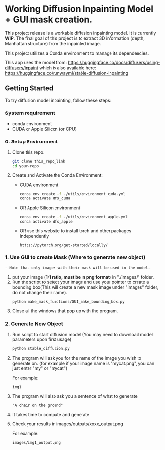 # Working Diffusion Inpainting Model + GUI mask creation.

This project release is a workable diffusion inpainting model.
It is currently **WIP**. 
The final goal of this project is to extract 3D information (depth, Manhattan structure) from the inpainted image.

This project utilizes a Conda environment to manage its dependencies.

This app uses the model from: https://huggingface.co/docs/diffusers/using-diffusers/inpaint
which is also available here: https://huggingface.co/runwayml/stable-diffusion-inpainting

## Getting Started

To try diffusion model inpainting, follow these steps:

### System requirement

- conda environment
- CUDA or Apple Silicon (or CPU)

### 0. Setup Environment

1. Clone this repo.

   ```bash
   git clone this_repo_link
   cd your-repo
   ```
2. Create and Activate the Conda Environment:

   - CUDA environment

      ```bash
      conda env create -f ./utils/environment_cuda.yml
      conda activate dfs_cuda
      ```
   - OR Apple Silicon environment

      ```bash
      conda env create -f ./utils/environment_apple.yml
      conda activate dfs_apple
      ```

   - OR use this website to install torch and other packages independently

      ```bash
      https://pytorch.org/get-started/locally/
      ```

### 1. Use GUI to create Mask (Where to generate new object)

    - Note that only images with their mask will be used in the model.

1. put your image (**1:1 ratio, must be in png format**) in "./images/" folder.
2. Run the script to select your image and use your pointer to create a bounding box(This will create a new mask image under "images" folder, do not change their name).
   ```bash
   python make_mask_functions/GUI_make_bounding_box.py
   ```
3. Close all the windows that pop up with the program.

### 2. Generate New Object

1. Run script to start diffusion model (You may need to download model parameters upon first usage)

   ```bash
   python stable_diffusion.py
   ```
2. The program will ask you for the name of the image you wish to generate on. (for example if your image name is "mycat.png", you can just enter "my" or "mycat")

   For example:

   ```bash
   img1
   ```
3. The program will also ask you a sentence of what to generate

   ```
   "A chair on the ground"
   ```
4. It takes time to compute and generate
5. Check your results in images/outputs/xxxx_output.png

   For example:

   ```bash
   images/img1_output.png
   ```
